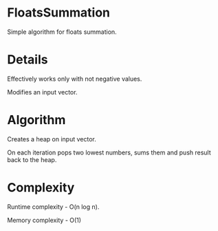 # FloatsSummation
Simple algorithm for floats summation.

# Details
Effectively works only with not negative values.

Modifies an input vector.

# Algorithm
Creates a heap on input vector.

On each iteration pops two lowest numbers, sums them and push result back to the heap.

# Complexity
Runtime complexity - O(n log n).

Memory complexity - O(1)
